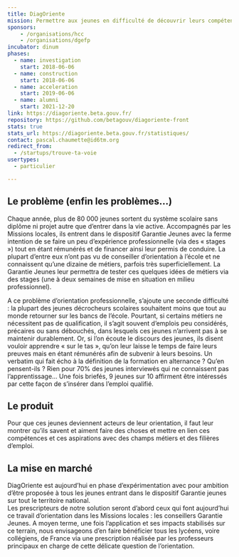 ```yaml
---
title: DiagOriente
mission: Permettre aux jeunes en difficulté de découvrir leurs compétences et leurs aspirations
sponsors: 
    - /organisations/hcc
    - /organisations/dgefp
incubator: dinum
phases:
  - name: investigation
    start: 2018-06-06
  - name: construction
    start: 2018-06-06
  - name: acceleration
    start: 2019-06-06
  - name: alumni
    start: 2021-12-20
link: https://diagoriente.beta.gouv.fr/
repository: https://github.com/betagouv/diagoriente-front
stats: true
stats_url: https://diagoriente.beta.gouv.fr/statistiques/
contact: pascal.chaumette@id6tm.org
redirect_from:
  - /startups/trouve-ta-voie
usertypes:
  - particulier

---
```


## Le problème (enfin les problèmes…)

Chaque année, plus de 80 000 jeunes sortent du système scolaire sans diplôme ni projet autre que d’entrer dans la vie active. Accompagnés par les Missions locales, ils entrent dans le dispositif Garantie Jeunes avec la ferme intention de se faire un peu d’expérience professionnelle (via des « stages ») tout en étant rémunérés et de financer ainsi leur permis de conduire. La plupart d’entre eux n’ont pas vu de conseiller d’orientation à l’école et ne connaissent qu’une dizaine de métiers, parfois très superficiellement. La Garantie Jeunes leur permettra de tester ces quelques idées de métiers via des stages (une à deux semaines de mise en situation en milieu professionnel).

A ce problème d’orientation professionnelle, s’ajoute une seconde difficulté : la plupart des jeunes décrocheurs scolaires souhaitent moins que tout au monde retourner sur les bancs de l’école. Pourtant, si certains métiers ne nécessitent pas de qualification, il s’agit souvent d’emplois peu considérés, précaires ou sans débouchés, dans lesquels ces jeunes n’arrivent pas à se maintenir durablement.
Or, si l’on écoute le discours des jeunes, ils disent vouloir apprendre « sur le tas », qu’on leur laisse le temps de faire leurs preuves mais en étant rémunérés afin de subvenir à leurs besoins. Un verbatim qui fait écho à la définition de la formation en alternance ?
Qu’en pensent-ils ? Rien pour 70% des jeunes interviewés qui ne connaissent pas l’apprentissage… Une fois briefés, 9 jeunes sur 10 affirment être intéressés par cette façon de s’insérer dans l’emploi qualifié.

## Le produit

Pour que ces jeunes deviennent acteurs de leur orientation, il faut leur montrer qu’ils savent et aiment faire des choses et mettre en lien ces compétences et ces aspirations avec des champs métiers et des filières d’emploi.


## La mise en marché

DiagOriente est aujourd’hui en phase d’expérimentation avec pour ambition d’être proposée à tous les jeunes entrant dans le dispositif Garantie jeunes sur tout le territoire national.  
Les prescripteurs de notre solution seront d’abord ceux qui font aujourd’hui ce travail d’orientation dans les Missions locales : les conseillers Garantie Jeunes.
A moyen terme, une fois l’application et ses impacts stabilisés sur ce terrain, nous envisageons d’en faire bénéficier tous les lycéens, voire collégiens, de France via une prescription réalisée par les professeurs principaux en charge de cette délicate question de l’orientation.
